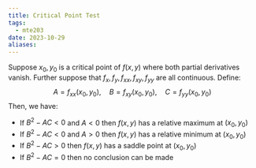 ```yaml
---
title: Critical Point Test
tags:
  - mte203
date: 2023-10-29
aliases:
---
```

Suppose $x_{0}, y_{0}$ is a critical point of $f(x,y)$ where both partial derivatives vanish. Further suppose that $f_{x}, f_{y}, f_{xx}, f_{xy}, f_{yy}$ are all continuous. Define:
$$
A = f_{xx}(x_{0},y_{0}), \quad B = f_{xy}(x_{0},y_{0}), \quad C = f_{yy}(x_{0},y_{0})
$$
Then, we have:
- If $B^{2} - AC < 0$ and $A<0$ then $f(x,y)$ has a relative maximum at $(x_{0},y_{0})$
- If $B^{2} - AC < 0$ and $A>0$ then $f(x,y)$ has a relative minimum at $(x_{0},y_{0})$
- If $B^{2} - AC > 0$ then $f(x,y)$ has a saddle point at $(x_{0},y_{0})$
- If $B^{2} - AC = 0$ then no conclusion can be made